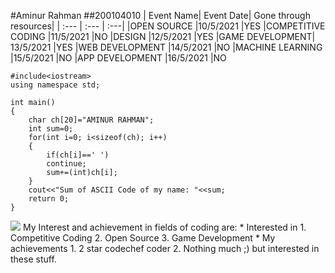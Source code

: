 #Aminur Rahman
##200104010
| Event Name| Event Date| Gone through resources|
| :--- | :--- | :---|
|OPEN SOURCE |10/5/2021 |YES
|COMPETITIVE CODING |11/5/2021 |NO
|DESIGN |12/5/2021 |YES
|GAME DEVELOPMENT| 13/5/2021 |YES
|WEB DEVELOPMENT |14/5/2021 |NO
|MACHINE LEARNING |15/5/2021 |NO
|APP DEVELOPMENT |16/5/2021 |NO
```
#include<iostream>
using namespace std;

int main()
{
    char ch[20]="AMINUR RAHMAN";
    int sum=0;
    for(int i=0; i<sizeof(ch); i++)
    {
        if(ch[i]==' ')
        continue;
        sum+=(int)ch[i];
    }
    cout<<"Sum of ASCII Code of my name: "<<sum;
    return 0;
}
``` 
<img src="C:\Users\user\Desktop\Coding Week\Open Source\open_source_submission">
My Interest and achievement in fields of coding are:
* Interested in
    1. Competitive Coding
    2. Open Source
    3. Game Development
* My achievements
    1. 2 star codechef coder
    2. Nothing much ;) but interested in these stuff.